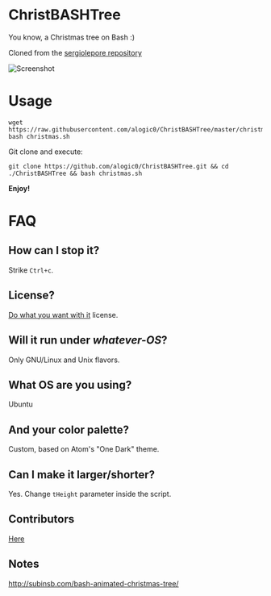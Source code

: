 # ChristBASHTree

You know, a Christmas tree on Bash :)

Cloned from the [sergiolepore repository](https://github.com/sergiolepore/ChristBASHTree)

![Screenshot](./screenshot.png?raw=true)

# Usage

```
wget https://raw.githubusercontent.com/alogic0/ChristBASHTree/master/christmas.sh
bash christmas.sh
```
Git clone and execute:

```
git clone https://github.com/alogic0/ChristBASHTree.git && cd ./ChristBASHTree && bash christmas.sh
```

__Enjoy!__

# FAQ

## How can I stop it?

Strike `Ctrl+c`.

## License?

[Do what you want with it](./LICENSE) license.

## Will it run under _whatever-OS_?

Only GNU/Linux and Unix flavors.

## What OS are you using?

Ubuntu 

## And your color palette?

Custom, based on Atom's "One Dark" theme.

## Can I make it larger/shorter?

Yes. Change `tHeight` parameter inside the script.

## Contributors

[Here](https://github.com/alogic0/ChristBASHTree/graphs/contributors)

## Notes

http://subinsb.com/bash-animated-christmas-tree/

